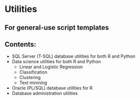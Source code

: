 # Utilities

## For general-use script templates


## Contents:
* SQL Server (T-SQL) database utilities for both R and Python
* Data science utilities for both R and Python
  * Linear and Logistic Regression
  * Classification
  * Clustering
  * Text minining
* Oracle (PL/SQL) database utilities for R
* Database administration utilities
